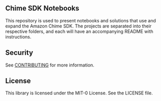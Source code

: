 ## Chime SDK Notebooks

This repository is used to present notebooks and solutions that use and expand the Amazon Chime SDK. The projects are separated into their respective folders, and each will have an accompanying README with instructions.

## Security

See [CONTRIBUTING](CONTRIBUTING.md#security-issue-notifications) for more information.

## License

This library is licensed under the MIT-0 License. See the LICENSE file.

